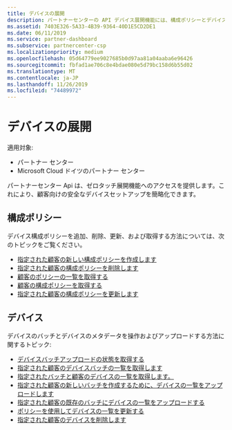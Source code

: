 ```yaml
---
title: デバイスの展開
description: パートナーセンターの API デバイス展開機能には、構成ポリシーとデバイスが含まれます。
ms.assetid: 7403E326-5A33-4B39-9364-40D1E5CD2DE1
ms.date: 06/11/2019
ms.service: partner-dashboard
ms.subservice: partnercenter-csp
ms.localizationpriority: medium
ms.openlocfilehash: 05d64779ee9027685b0d97aa81a04aaba6e96426
ms.sourcegitcommit: fbfad1ae706c8e4bdae080e5d79bc158d6b55d02
ms.translationtype: MT
ms.contentlocale: ja-JP
ms.lasthandoff: 11/26/2019
ms.locfileid: "74489972"
---
```

# <a name="device-deployment"></a>デバイスの展開

適用対象:

- パートナー センター
- Microsoft Cloud ドイツのパートナー センター

パートナーセンター Api は、ゼロタッチ展開機能へのアクセスを提供します。これにより、顧客向けの安全なデバイスセットアップを簡略化できます。

## <a name="configuration-policies"></a>構成ポリシー

デバイス構成ポリシーを追加、削除、更新、および取得する方法については、次のトピックをご覧ください。

- [指定された顧客の新しい構成ポリシーを作成します](create-a-new-configuration-policy-for-the-specified-customer.md)
- [指定された顧客の構成ポリシーを削除します](delete-a-configuration-policy-for-the-specified-customer.md)
- [顧客のポリシーの一覧を取得する](get-a-list-of-a-customer-s-policies.md)
- [顧客の構成ポリシーを取得する](retrieve-a-customer-s-configuration-policy.md)
- [指定された顧客の構成ポリシーを更新します](update-a-configuration-policy-for-the-specified-customer.md)

## <a name="devices"></a>デバイス

デバイスのバッチとデバイスのメタデータを操作およびアップロードする方法に関するトピック:

- [デバイスバッチアップロードの状態を取得する](get-the-status-of-a-device-batch-upload.md)
- [指定された顧客のデバイスバッチの一覧を取得します](get-the-list-of-device-batches-for-the-specified-customer.md)
- [指定されたバッチと顧客のデバイスの一覧を取得します。](get-a-list-of-devices-for-the-specified-batch-and-customer.md)
- [指定された顧客の新しいバッチを作成するために、デバイスの一覧をアップロードします](upload-a-list-of-devices-to-create-a-new-batch-for-the-specified-customer.md)
- [指定された顧客の既存のバッチにデバイスの一覧をアップロードする](upload-a-list-of-devices-for-the-specified-customer.md)
- [ポリシーを使用してデバイスの一覧を更新する](update-a-list-of-devices-with-a-policy.md)
- [指定された顧客のデバイスを削除します](delete-a-device-for-the-specified-customer.md)
